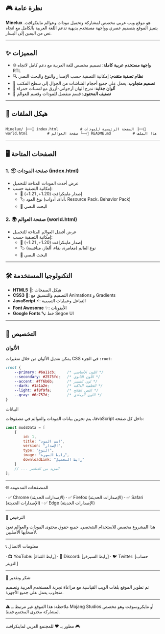 ## 🎮 نظرة عامة

**Minelux** هو موقع ويب عربي مخصص لمشاركة وتحميل مودات وعوالم ماينكرافت. يتميز الموقع بتصميم عصري وواجهة مستخدم بديهية تدعم اللغة العربية بالكامل مع اتجاه نص من اليمين إلى اليسار.

---

## ✨ المميزات

- 🌐 **واجهة مستخدم عربية كاملة**: تصميم مخصص للغة العربية مع دعم كامل لاتجاه RTL
- 🔍 **نظام تصفية متقدم**: إمكانية التصفية حسب الإصدار والنوع والبحث النصي
- 📱 **تصميم متجاوب**: يعمل على جميع أحجام الشاشات من الجوال إلى سطح المكتب
- 🎨 **ألوان جذابة**: تدرج ألوان أرجواني-أزرق مع لمسات حمراء
- 📂 **تصنيف المحتوى**: قسم منفصل للمودات وقسم للعوالم

---

## 📁 هيكل الملفات

```

Minelux/ ├──📄 index.html          # الصفحة الرئيسية للمودات ├──📄 world.html         # صفحة العوالم └──📄 README.md          # هذا الملف

```

---

## 🖥️ الصفحات المتاحة

### 1. 📦 صفحة المودات (index.html)
- عرض أحدث المودات المتاحة للتحميل
- إمكانية التصفية حسب:
  - 🎯 إصدار ماينكرافت (1.20+, 1.21+)
  - 🏷️ نوع المود (أداة، أدوات، Resource Pack، Behavior Pack)
  - 🔎 البحث النصي

### 2. 🌍 صفحة العوالم (world.html)
- عرض أفضل العوالم المتاحة للتحميل
- إمكانية التصفية حسب:
  - 🎯 إصدار ماينكرافت (1.20+, 1.21+)
  - 🏷️ نوع العالم (مغامرة، بقاء، ألغاز، منافسة)
  - 🔎 البحث النصي

---

## 🛠️ التكنولوجيا المستخدمة

- **HTML5** 📄: هيكل الصفحات
- **CSS3** 🎨: التصميم والتنسيق مع Animations و Gradients
- **JavaScript** ⚡: التفاعل وعمليات التصفية
- **Font Awesome** ✨: الأيقونات
- **Google Fonts** 🔤: خط Segoe UI

---

## 🎨 التخصيص

### الألوان
يمكن تعديل الألوان من خلال متغيرات CSS في الجزء `:root`:

```css
:root {
    --primary: #6a11cb;     /* اللون الأساسي */
    --secondary: #2575fc;   /* اللون الثانوي */
    --accent: #ff6b6b;      /* لون التمييز */
    --dark: #1a1a2e;        /* الخلفية الداكنة */
    --light: #f8f9fa;       /* النص الفاتح */
    --gray: #6c757d;        /* اللون الرمادي */
}
```

البيانات

يتم تخزين بيانات المودات والعوالم في مصفوفات JavaScript داخل كل صفحة:

```javascript
const modsData = [
    {
        id: 1,
        title: "اسم المود",
        version: "الإصدار",
        type: "النوع",
        image: "رابط الصورة",
        downloadLink: "رابط التحميل"
    }
    // ... المزيد من العناصر
];
```

---

🌐 المتصفحات المدعومة

· ✅ Chrome (الإصدارات الحديثة)
· ✅ Firefox (الإصدارات الحديثة)
· ✅ Safari (الإصدارات الحديثة)
· ✅ Edge (الإصدارات الحديثة)

---

📜 الترخيص

هذا المشروع مخصص للاستخدام الشخصي. جميع حقوق محتوى المودات والعوالم تعود لأصحابها الأصليين.

---

📞 معلومات الاتصال

· 📺 YouTube: [رابط القناة]
· 💬 Discord: [رابط السيرفر]
· 🐦 Twitter: [حساب التويتر]

---

🙏 شكر وتقدير

تم تطوير الموقع بلغات الويب القياسية مع مراعاة تجربة المستخدم العربية وتصميم متجاوب يعمل على جميع الأجهزة.

---

⚠️ ملاحظة: هذا الموقع غير مرتبط بـ Mojang Studios أو مايكروسوفت وهو مخصص لمشاركة محتوى المجتمع فقط.

---

مطور بـ ❤️ للمجتمع العربي لماينكرافت 🎮

```
